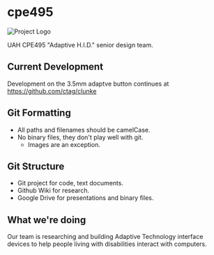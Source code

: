 # cpe495

![Project Logo](https://raw.githubusercontent.com/ctag/cpe495/master/logo/logo.png)

UAH CPE495 "Adaptive H.I.D." senior design team.

## Current Development

Development on the 3.5mm adaptve button continues at https://github.com/ctag/clunke

## Git Formatting

* All paths and filenames should be camelCase.
* No binary files, they don't play well with git.
    * Images are an exception.

## Git Structure

* Git project for code, text documents.
* Github Wiki for research.
* Google Drive for presentations and binary files.

## What we're doing

Our team is researching and building Adaptive Technology interface devices to help people living with disabilities interact with computers.





